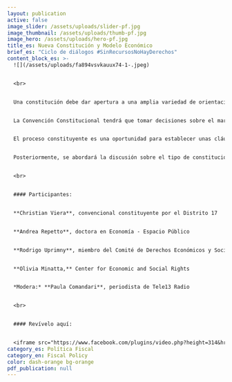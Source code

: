 ```yaml
---
layout: publication
active: false
image_slider: /assets/uploads/slider-pf.jpg
image_thumbnail: /assets/uploads/thumb-pf.jpg
image_hero: /assets/uploads/hero-pf.jpg
title_es: Nueva Constitución y Modelo Económico
brief_es: "Ciclo de diálogos #SinRecursosNoHayDerechos"
content_block_es: >-
  ![](/assets/uploads/fa894vsvkauux74-1-.jpeg)


  <br>


  Una constitución debe dar apertura a una amplia variedad de orientaciones en materia económica por una parte de los gobiernos democráticamente elegidos, pero, para tomar los derechos en serio, las políticas económicas deberían estar vinculadas al objetivo de garantizar los derechos consagrados en las constituciones.


  La Convención Constitucional tendrá que tomar decisiones sobre el margen de maniobra que da al legislador en distintas áreas de política y los condicionamientos que establece a las ramas del poder público para lograrlo.


  El proceso constituyente es una oportunidad para establecer unas cláusulas que vinculen el diseño, los procesos de toma de decisión, la planeación y la ejecución de la política económica al objetivo de garantizar los derechos. En este primer evento se explorará, en primera medida, una tipología con base en la experiencia comparada del tipo de constituciones y cláusulas constitucionales en relación con el modelo económico que plantean, y en particular en lo que tiene que ver con la política tributaria y presupuestaria.


  Posteriormente, se abordará la discusión sobre el tipo de constitución económica que debería adoptar Chile y qué técnicas constitucionales podrían adoptarse para vincular las políticas económicas a la garantía de los derechos, en particular los derechos económicos, sociales y culturales.


  <br>


  #### Participantes:


  **Christian Viera**, convencional constituyente por el Distrito 17


  **Andrea Repetto**, doctora en Economía - Espacio Público


  **Rodrigo Uprimny**, miembro del Comité de Derechos Económicos y Sociales ONU


  **Olivia Minatta,** Center for Economic and Social Rights


  *Modera:* **Paula Comandari**, periodista de Tele13 Radio


  <br>


  #### Revívelo aquí:


  <iframe src="https://www.facebook.com/plugins/video.php?height=314&href=https%3A%2F%2Fwww.facebook.com%2FGIESCR%2Fvideos%2F295897502044562%2F&show_text=false&width=560&t=0" width="560" height="314" style="border:none;overflow:hidden" scrolling="no" frameborder="0" allowfullscreen="true" allow="autoplay; clipboard-write; encrypted-media; picture-in-picture; web-share" allowFullScreen="true"></iframe>
category_es: Política Fiscal
category_en: Fiscal Policy
color: dash-orange bg-orange
pdf_publication: null
---
```

